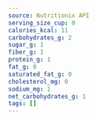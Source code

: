 ```yaml
---
source: Nutritionix API
serving_size_cup: 0
calories_kcal: 11
carbohydrates_g: 2
sugar_g: 1
fiber_g: 1
protein_g: 1
fat_g: 0
saturated_fat_g: 0
cholesterol_mg: 0
sodium_mg: 1
net_carbohydrates_g: 1
tags: []
---
```

